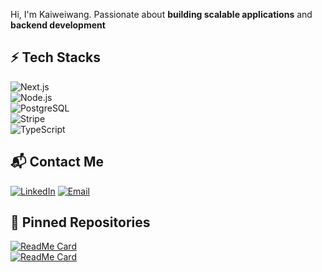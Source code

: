 Hi, I'm Kaiweiwang. Passionate about **building scalable applications** and **backend development**  


## ⚡ Tech Stacks  
![Next.js](https://img.shields.io/badge/Next.js-000000?style=for-the-badge&logo=next.js&logoColor=white)  
![Node.js](https://img.shields.io/badge/Node.js-43853D?style=for-the-badge&logo=node.js&logoColor=white)  
![PostgreSQL](https://img.shields.io/badge/PostgreSQL-316192?style=for-the-badge&logo=postgresql&logoColor=white)  
![Stripe](https://img.shields.io/badge/Stripe-008CDD?style=for-the-badge&logo=stripe&logoColor=white)  
![TypeScript](https://img.shields.io/badge/TypeScript-007ACC?style=for-the-badge&logo=typescript&logoColor=white)  

## 📬 Contact Me  
[![LinkedIn](https://img.shields.io/badge/LinkedIn-0A66C2?style=for-the-badge&logo=linkedin&logoColor=white)](linkedin.com/in/kaiiiwang)
[![Email](https://img.shields.io/badge/Gmail-D14836?style=for-the-badge&logo=gmail&logoColor=white)](kaiweiwang74@gmail.com)

## 📌 Pinned Repositories  
[![ReadMe Card](https://github-readme-stats.vercel.app/api/pin/?username=your-username&repo=amazon-clone&theme=radical)](https://github.com/your-username/amazon-clone)  
[![ReadMe Card](https://github-readme-stats.vercel.app/api/pin/?username=your-username&repo=other-repo&theme=radical)](https://github.com/your-username/other-repo)  
